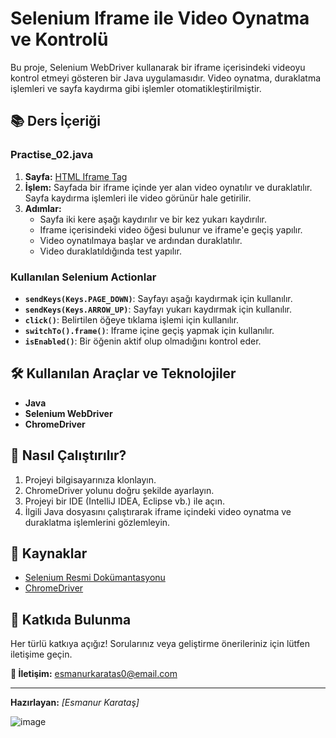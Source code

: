 # Selenium Iframe ile Video Oynatma ve Kontrolü

Bu proje, Selenium WebDriver kullanarak bir iframe içerisindeki videoyu kontrol etmeyi gösteren bir Java uygulamasıdır. Video oynatma, duraklatma işlemleri ve sayfa kaydırma gibi işlemler otomatikleştirilmiştir.

## 📚 Ders İçeriği

### **Practise_02.java**
1. **Sayfa:** [HTML Iframe Tag](https://html.com/tags/iframe/)
2. **İşlem:** Sayfada bir iframe içinde yer alan video oynatılır ve duraklatılır. Sayfa kaydırma işlemleri ile video görünür hale getirilir.
3. **Adımlar:**
   - Sayfa iki kere aşağı kaydırılır ve bir kez yukarı kaydırılır.
   - Iframe içerisindeki video öğesi bulunur ve iframe'e geçiş yapılır.
   - Video oynatılmaya başlar ve ardından duraklatılır.
   - Video duraklatıldığında test yapılır.

### **Kullanılan Selenium Actionlar**
- **`sendKeys(Keys.PAGE_DOWN)`**: Sayfayı aşağı kaydırmak için kullanılır.
- **`sendKeys(Keys.ARROW_UP)`**: Sayfayı yukarı kaydırmak için kullanılır.
- **`click()`**: Belirtilen öğeye tıklama işlemi için kullanılır.
- **`switchTo().frame()`**: Iframe içine geçiş yapmak için kullanılır.
- **`isEnabled()`**: Bir öğenin aktif olup olmadığını kontrol eder.

## 🛠️ Kullanılan Araçlar ve Teknolojiler
- **Java**
- **Selenium WebDriver**
- **ChromeDriver**

## 🚀 Nasıl Çalıştırılır?
1. Projeyi bilgisayarınıza klonlayın.
2. ChromeDriver yolunu doğru şekilde ayarlayın.
3. Projeyi bir IDE (IntelliJ IDEA, Eclipse vb.) ile açın.
4. İlgili Java dosyasını çalıştırarak iframe içindeki video oynatma ve duraklatma işlemlerini gözlemleyin.

## 📄 Kaynaklar
- [Selenium Resmi Dokümantasyonu](https://www.selenium.dev/documentation/en/)
- [ChromeDriver](https://sites.google.com/a/chromium.org/chromedriver/)

## 🤝 Katkıda Bulunma
Her türlü katkıya açığız! Sorularınız veya geliştirme önerileriniz için lütfen iletişime geçin.

**📧 İletişim:** esmanurkaratas0@email.com

---

**Hazırlayan:** *[Esmanur Karataş]*  



![image](https://github.com/user-attachments/assets/ad317746-eab4-4cc2-8edc-a1e5e4dfc178)
